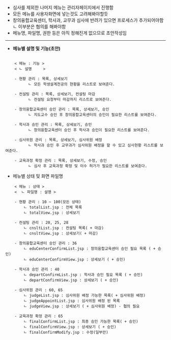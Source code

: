 - 심사를 제외한 나머지 메뉴는 관리자페이지에서 진행함
- 모든 메뉴를 사용자화면에 넣는것도 고려해봐야할듯
- 창의융합교육센터, 학사과, 교무과 심사에 반려가 있으면 프로세스가 추가되어야함
   ㄴ 이부분은 협의를 해봐야함
- 메뉴명, 파일명, 권한 등은 아직 정해진게 없으므로 초안작성임
---

- **메뉴별 설명 및 기능(초안)**
```

	< 메뉴 : 기능 >
	< ㄴ 설명     >
	
	- 현황 관리 : 목록, 상세보기
		  ㄴ 모든 학생설계전공의 현황을 리스트로 보여준다.
	
	- 컨설팅 관리 : 목록, 상세보기, 컨설팅 마감
		  ㄴ 컨설팅 요청부터 마감까지 리스트로 보여준다.
		  
	- 창의융합교육센터 승인 관리 : 목록, 상세보기, 승인 
		  ㄴ 지도교수 승인 후 창의융합교육센터의 승인이 필요한 리스트를 보여준다.
		  
	- 학사과 승인 관리 : 목록, 상세보기, 승인
		  ㄴ 창의융합교육센터 승인 후 학사과 승인이 필요한 리스트를 보여준다.
		  
	- 심사위원 관리 : 목록, 상세보기, 심사위원 배정
		  ㄴ 학사과 승인 후 교무과가 심사위원 배정을 할 수 있고 심사현황 리스트를 보여준다.
		  
	- 교육과정 확정 관리 : 목록, 상세보기, 수정, 승인
		  ㄴ 심사 후 교육과정 확정 및 이수 허가가 필요한 리스트를 보여준다.

```


- 메뉴별 상태 및 화면 파일명
```
	< 메뉴 : 상태 >
	<  ㄴ 파일명 : 설명 >
  
	- 현황 관리 : 10 ~ 100(모든 상태)
	    ㄴ totalList.jsp : 전체 목록
	    ㄴ totalView.jsp : 상세보기
	    
	- 컨설팅 관리 : 20, 25, 28
		ㄴ cnsltList.jsp : 컨설팅 목록( + 마감)
		ㄴ cnsltView.jsp : 상세보기( + 마감)
		
	- 창의융합교육센터 승인 관리 : 36
		ㄴ eduCenterConfirmList.jsp : 창의융합교육센터 승인 필요 목록 ( + 승인)
		ㄴ eduCenterConfirmView.jsp : 상세보기 ( + 승인)
		
	- 학사과 승인 관리 : 40
		ㄴ departConfirmList.jsp : 학사과 승인 필요 목록 ( + 승인)
		ㄴ departConfirmView.jsp : 상세보기 ( + 승인)
		
	- 심사위원 관리 : 60, 65
		ㄴ judgeList.jsp : 심사위원 배정 가능한 목록( + 심사위원 배정)
		ㄴ judgeAppointList.jsp : 심사위원 배정 된 목록
		ㄴ judgeView.jsp : 상세보기 ( + 심사위원 배정) - 협의 필요
		
	- 교육과정 확정 관리 : 65
		ㄴ finalConfirmList.jsp : 최종 승인 가능한 목록( + 승인)
		ㄴ finalConfirmView.jsp : 상세보기 ( + 승인)
		ㄴ finalConfirmModify.jsp : 수정(일부만)
```